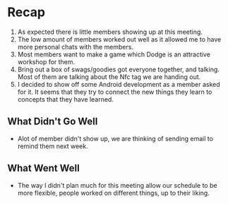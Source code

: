 # Recap

1. As expected there is little members showing up at this meeting.
2. The low amount of members worked out well as it allowed me to have more
   personal chats with the members.
3. Most members want to make a game which Dodge is an attractive workshop for 
   them.
4. Bring out a box of swags/goodies got everyone together, and talking. Most of
   them are talking about the Nfc tag we are
   handing out.
5. I decided to show off some Android development as a member asked for it. It
   seems that they try to connect the new things they learn to concepts that 
   they have learned.

## What Didn't Go Well

- Alot of member didn't show up, we are thinking of sending email to remind
  them next week.

## What Went Well

- The way I didn't plan much for this meeting allow our schedule to be more
  flexible, people worked on different things, up to their liking.
